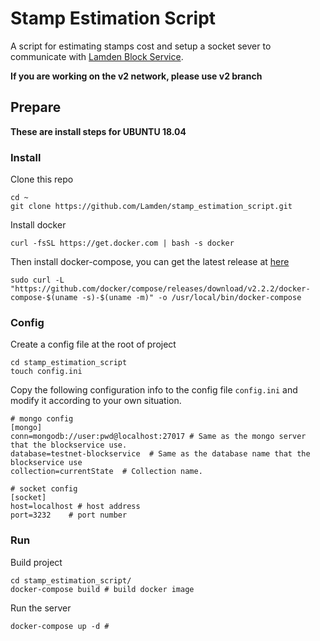 # Stamp Estimation Script

A script for estimating stamps cost and setup a socket sever to communicate with [Lamden Block Service](https://github.com/Lamden/lamden_block_service).

**If you are working on the v2 network, please use v2 branch**

## Prepare
**These are install steps for UBUNTU 18.04**

### Install

Clone this repo

```
cd ~
git clone https://github.com/Lamden/stamp_estimation_script.git 

```

Install docker

```
curl -fsSL https://get.docker.com | bash -s docker
```

Then install docker-compose, you can get the latest release at [here](https://github.com/docker/compose/releases)

```
sudo curl -L "https://github.com/docker/compose/releases/download/v2.2.2/docker-compose-$(uname -s)-$(uname -m)" -o /usr/local/bin/docker-compose
```

### Config

Create a config file at the root of project

```
cd stamp_estimation_script
touch config.ini
```

Copy the following configuration info to the config file ```config.ini``` and modify it according to your own situation.

```
# mongo config
[mongo]
conn=mongodb://user:pwd@localhost:27017 # Same as the mongo server that the blockservice use.
database=testnet-blockservice  # Same as the database name that the blockservice use
collection=currentState  # Collection name.

# socket config
[socket]
host=localhost # host address
port=3232    # port number
```

### Run

Build project

```
cd stamp_estimation_script/
docker-compose build # build docker image
```

Run the server

```
docker-compose up -d # 
```